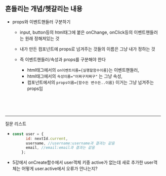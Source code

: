 ## 흔들리는 개념/헷갈리는 내용

- props와 이벤트핸들러 구분하기

  - input, button등의 html태그에 붙은 onChange, onClick등의 이벤트핸들러는 원래 정해져있는 것

  - 내가 만든 컴포넌트에 props로 넘겨주는 것들의 이름은 그냥 내가 정하는 것
  - 즉 이벤트핸들러/속성과 props를 구분해야 한다
    - html태그에서의 `on이벤트이름={실행할함수이름}`는 이벤트핸들러, 
    - html태그에서의 `속성이름="어쩌구저쩌구"` 는 그냥 속성,
    - 컴포넌트에서의 `props이름={함수든 변수든..이름}` 이거는 그냥 넘겨주는 props임

<br><br><br>

---

질문 리스트

- ```jsx
  const user = {
        id: nextId.current,
        username, //username:username과 결과는 같음
        email, //email:email과 결과는 같음
      };
  ```

- 5강에서 onCreate함수에서 user객체 키중 active가 없는데 새로 추가한 user객체는 어떻게 user.active에서 오류가 안나는지?

